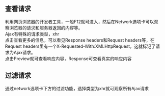 ## 查看请求
利用网页浏览器的开发者工具，一般F12就可进入，然后在Network选项卡可以观察浏览器的请求和服务器返回的内容等。  
Ajax有特殊的请求类型，xhr  
点击查看更多的信息，可以看见Response headers和Request headers等，在Request headers里有一个X-Requested-With:XMLHttpRequest，这就标记了请求为Ajax请求。  
点击Preview就可查看响应内容，Response可查看真实的响应内容  

## 过滤请求
通过network选项卡下方的过滤功能，选择类型为xhr就可观察所有Ajax请求  